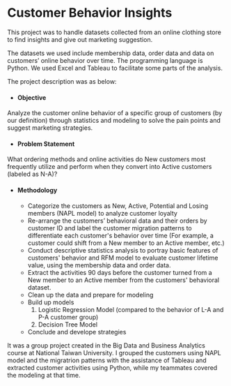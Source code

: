# Customer Behavior Insights 

This project was to handle datasets collected from an online clothing store to find insights and give out marketing suggestion. 

The datasets we used include membership data, order data and data on customers’ online behavior over time. The programming language is Python. We used Excel and Tableau to facilitate some parts of the analysis. 

The project description was as below:

- #### Objective  
Analyze the customer online behavior of a specific group of customers (by our definition) through statistics and modeling to solve the pain points and suggest marketing strategies. 

- #### Problem Statement  
What ordering methods and online activities do New customers most frequently utilize and perform when they convert into Active customers (labeled as N-A)?

- #### Methodology  
  - Categorize the customers as New, Active, Potential and Losing members (NAPL model) to analyze customer loyalty
  - Re-arrange the customers’ behavioral data and their orders by customer ID and label the customer migration patterns to differentiate each customer's behavior over time (For example, a customer could shift from a New member to an Active member, etc.)
  - Conduct descriptive statistics analysis to portray basic features of customers' behavior and RFM model to evaluate customer lifetime value, using the membership data and order data.
  - Extract the activities 90 days before the customer turned from a New member to an Active member from the customers' behavioral dataset.
  - Clean up the data and prepare for modeling
  - Build up models  
    1. Logistic Regression Model (compared to the behavior of L-A and P-A customer group)
    2. Decision Tree Model
  - Conclude and develope strategies

It was a group project created in the Big Data and Business Analytics course at National Taiwan University. I grouped the customers using NAPL model and the migratrion patterns with the assistance of Tableau and extracted customer activities using Python, while my teammates covered the modeling at that time.
